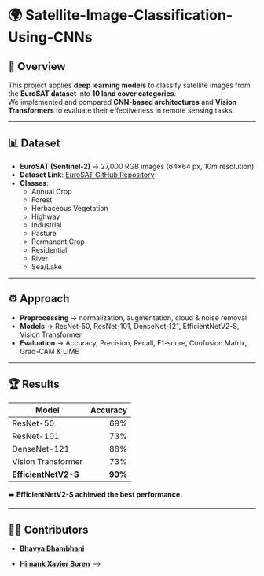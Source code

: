 # 🌍 Satellite-Image-Classification-Using-CNNs  

## 📌 Overview  
This project applies **deep learning models** to classify satellite images from the **EuroSAT dataset** into **10 land cover categories**.  
We implemented and compared **CNN-based architectures** and **Vision Transformers** to evaluate their effectiveness in remote sensing tasks.  

---

## 📊 Dataset  
- **EuroSAT (Sentinel-2)** → 27,000 RGB images (64×64 px, 10m resolution)  
- **Dataset Link**: [EuroSAT GitHub Repository](https://github.com/phelber/eurosat)  
- **Classes**:  
  - Annual Crop  
  - Forest  
  - Herbaceous Vegetation  
  - Highway  
  - Industrial  
  - Pasture  
  - Permanent Crop  
  - Residential  
  - River  
  - Sea/Lake  

---

## ⚙️ Approach  
- **Preprocessing** → normalization, augmentation, cloud & noise removal  
- **Models** → ResNet-50, ResNet-101, DenseNet-121, EfficientNetV2-S, Vision Transformer  
- **Evaluation** → Accuracy, Precision, Recall, F1-score, Confusion Matrix, Grad-CAM & LIME  

---

## 🏆 Results  
| Model              | Accuracy |
|--------------------|---------:|
| ResNet-50          | 69%      |
| ResNet-101         | 73%      |
| DenseNet-121       | 88%      |
| Vision Transformer | 73%      |
| **EfficientNetV2-S** | **90%**  |  

➡️ **EfficientNetV2-S achieved the best performance.**  

---

## 👨‍💻 Contributors  

- [**Bhavya Bhambhani**](https://github.com/bhavyaB30)  

- [**Himank Xavier Soren**](https://github.com/himank111)  -->
<!-- - [**Kumar Divyanshu**](https://github.com/kumardivyanshu21)  -->


